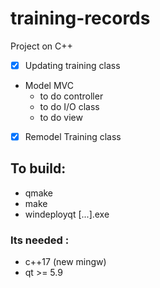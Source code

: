 # training-records

Project on C++
+ [x] Updating training class
+ Model MVC
    + to do controller
    + to do I/O class
    + to do view
+ [x] Remodel Training class

## To build:
- qmake
- make
- windeployqt [...].exe

### Its needed :
- c++17 (new mingw)
- qt >= 5.9



